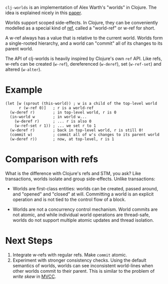 `clj-worlds` is an implementation of Alex Warth's "worlds" in Clojure.
The idea is explained nicely in this [paper](http://www.vpri.org/pdf/tr2011001_final_worlds.pdf).

Worlds support scoped side-effects.
In Clojure, they can be conveniently modelled as a special kind of [ref](http://clojure.org/refs), called a "world-ref" or w-ref for short.

A w-ref always has a value that is relative to the current world.
Worlds form a single-rooted hierarchy, and a world can "commit"
all of its changes to its parent world.

The API of clj-worlds is heavily inspired by Clojure's own `ref` API.
Like refs, w-refs can be created (`w-ref`), dereferenced (`w-deref`),
set (`w-ref-set`) and altered (`w-alter`).

Example
=======

    (let [w (sprout (this-world)) ; w is a child of the top-level world
          r (w-ref 0)]   ; r is a world-ref
      (w-deref r)        ; in top-level world, r is 0
      (in-world w        ; in world w...
        (w-deref r)      ; ... r is also 0
        (w-ref-set r 1)) ; ... we set r to 1
      (w-deref r)        ; back in top-level world, r is still 0!
      (commit w)         ; commit all of w's changes to its parent world
      (w-deref r))       ; now, at top-level, r is 1

Comparison with refs
====================

What is the difference with Clojure's refs and STM, you ask?
Like transactions, worlds isolate and group side-effects.
Unlike transactions:

  * Worlds are first-class entities: worlds can be created, passed around, and "opened" and "closed" at will. Committing a world is an explicit operation and is not tied to the control flow of a block.

  * Worlds are not a concurrency control mechanism. World commits are not atomic, and while individual world operations are thread-safe, worlds do not support multiple atomic updates and thread isolation.
  
Next Steps
==========

  1. Integrate w-refs with regular refs. Make `commit` atomic.
  2. Experiment with stronger consistency checks.
     Using the default semantics of worlds, worlds can see
     inconsistent world-lines when other worlds commit to their parent.
     This is similar to the problem of _write skew_ in
     [MVCC](http://en.wikipedia.org/wiki/Multiversion_concurrency_control).